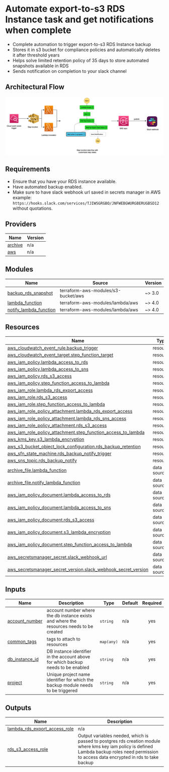 # Automate export-to-s3 RDS Instance task and get notifications when complete 
- Complete automation to trigger export-to-s3 RDS Instance backup
- Stores it in s3 bucket for compliance policies and automatically deletes it after threshold years 
- Helps solve limited retention policy of 35 days to store automated snapshots available in RDS
- Sends notification on completion to your slack channel

## Architectural Flow

![image](assests/architecture.png)

## Requirements

- Ensure that you have your RDS instance available.
- Have automated backup enabled. 
- Make sure to have slack webhook url saved in secrets manager in AWS example: `https://hooks.slack.com/services/TJIWSGRGBO/JNFWEBGWURGBERUGBSD12` without quotations. 

## Providers

| Name | Version |
|------|---------|
| <a name="provider_archive"></a> [archive](#provider\_archive) | n/a |
| <a name="provider_aws"></a> [aws](#provider\_aws) | n/a |

## Modules

| Name | Source | Version |
|------|--------|---------|
| <a name="module_backup_rds_snapshot"></a> [backup\_rds\_snapshot](#module\_backup\_rds\_snapshot) | terraform-aws-modules/s3-bucket/aws | ~> 3.0 |
| <a name="module_lambda_function"></a> [lambda\_function](#module\_lambda\_function) | terraform-aws-modules/lambda/aws | ~> 4.0 |
| <a name="module_notify_lambda_function"></a> [notify\_lambda\_function](#module\_notify\_lambda\_function) | terraform-aws-modules/lambda/aws | ~> 4.0 |

## Resources

| Name | Type |
|------|------|
| [aws_cloudwatch_event_rule.backup_trigger](https://registry.terraform.io/providers/hashicorp/aws/latest/docs/resources/cloudwatch_event_rule) | resource |
| [aws_cloudwatch_event_target.step_function_target](https://registry.terraform.io/providers/hashicorp/aws/latest/docs/resources/cloudwatch_event_target) | resource |
| [aws_iam_policy.lambda_access_to_rds](https://registry.terraform.io/providers/hashicorp/aws/latest/docs/resources/iam_policy) | resource |
| [aws_iam_policy.lambda_access_to_sns](https://registry.terraform.io/providers/hashicorp/aws/latest/docs/resources/iam_policy) | resource |
| [aws_iam_policy.rds_s3_access](https://registry.terraform.io/providers/hashicorp/aws/latest/docs/resources/iam_policy) | resource |
| [aws_iam_policy.step_function_access_to_lambda](https://registry.terraform.io/providers/hashicorp/aws/latest/docs/resources/iam_policy) | resource |
| [aws_iam_role.lambda_rds_export_access](https://registry.terraform.io/providers/hashicorp/aws/latest/docs/resources/iam_role) | resource |
| [aws_iam_role.rds_s3_access](https://registry.terraform.io/providers/hashicorp/aws/latest/docs/resources/iam_role) | resource |
| [aws_iam_role.step_function_access_to_lambda](https://registry.terraform.io/providers/hashicorp/aws/latest/docs/resources/iam_role) | resource |
| [aws_iam_role_policy_attachment.lambda_rds_export_access](https://registry.terraform.io/providers/hashicorp/aws/latest/docs/resources/iam_role_policy_attachment) | resource |
| [aws_iam_role_policy_attachment.lambda_rds_sns_access](https://registry.terraform.io/providers/hashicorp/aws/latest/docs/resources/iam_role_policy_attachment) | resource |
| [aws_iam_role_policy_attachment.rds_s3_access](https://registry.terraform.io/providers/hashicorp/aws/latest/docs/resources/iam_role_policy_attachment) | resource |
| [aws_iam_role_policy_attachment.step_function_access_to_lambda](https://registry.terraform.io/providers/hashicorp/aws/latest/docs/resources/iam_role_policy_attachment) | resource |
| [aws_kms_key.s3_lambda_encryption](https://registry.terraform.io/providers/hashicorp/aws/latest/docs/resources/kms_key) | resource |
| [aws_s3_bucket_object_lock_configuration.rds_backup_retention](https://registry.terraform.io/providers/hashicorp/aws/latest/docs/resources/s3_bucket_object_lock_configuration) | resource |
| [aws_sfn_state_machine.rds_backup_notify_trigger](https://registry.terraform.io/providers/hashicorp/aws/latest/docs/resources/sfn_state_machine) | resource |
| [aws_sns_topic.rds_backup_notify](https://registry.terraform.io/providers/hashicorp/aws/latest/docs/resources/sns_topic) | resource |
| [archive_file.lambda_function](https://registry.terraform.io/providers/hashicorp/archive/latest/docs/data-sources/file) | data source |
| [archive_file.notify_lambda_function](https://registry.terraform.io/providers/hashicorp/archive/latest/docs/data-sources/file) | data source |
| [aws_iam_policy_document.lambda_access_to_rds](https://registry.terraform.io/providers/hashicorp/aws/latest/docs/data-sources/iam_policy_document) | data source |
| [aws_iam_policy_document.lambda_access_to_sns](https://registry.terraform.io/providers/hashicorp/aws/latest/docs/data-sources/iam_policy_document) | data source |
| [aws_iam_policy_document.rds_s3_access](https://registry.terraform.io/providers/hashicorp/aws/latest/docs/data-sources/iam_policy_document) | data source |
| [aws_iam_policy_document.s3_lambda_encryption](https://registry.terraform.io/providers/hashicorp/aws/latest/docs/data-sources/iam_policy_document) | data source |
| [aws_iam_policy_document.step_function_access_to_lambda](https://registry.terraform.io/providers/hashicorp/aws/latest/docs/data-sources/iam_policy_document) | data source |
| [aws_secretsmanager_secret.slack_webhook_url](https://registry.terraform.io/providers/hashicorp/aws/latest/docs/data-sources/secretsmanager_secret) | data source |
| [aws_secretsmanager_secret_version.slack_webhook_secret_version](https://registry.terraform.io/providers/hashicorp/aws/latest/docs/data-sources/secretsmanager_secret_version) | data source |

## Inputs

| Name | Description | Type | Default | Required |
|------|-------------|------|---------|:--------:|
| <a name="input_account_number"></a> [account\_number](#input\_account\_number) | account number where the db instance exists and where the resources needs to be created | `string` | n/a | yes |
| <a name="input_common_tags"></a> [common\_tags](#input\_common\_tags) | tags to attach to resources | `map(any)` | n/a | yes |
| <a name="input_db_instance_id"></a> [db\_instance\_id](#input\_db\_instance\_id) | DB instance identifier in the account above for which backup needs to be enabled | `string` | n/a | yes |
| <a name="input_project"></a> [project](#input\_project) | Unique project name identifier for which the backup module needs to be triggered | `string` | n/a | yes |

## Outputs

| Name | Description |
|------|-------------|
| <a name="output_lambda_rds_export_access_role"></a> [lambda\_rds\_export\_access\_role](#output\_lambda\_rds\_export\_access\_role) | n/a |
| <a name="output_rds_s3_access_role"></a> [rds\_s3\_access\_role](#output\_rds\_s3\_access\_role) | Output variables needed, which is passed to postgres rds creation module where kms key iam policy is defined Lambda backup roles need permission to access data encrypted in rds to take backup |
